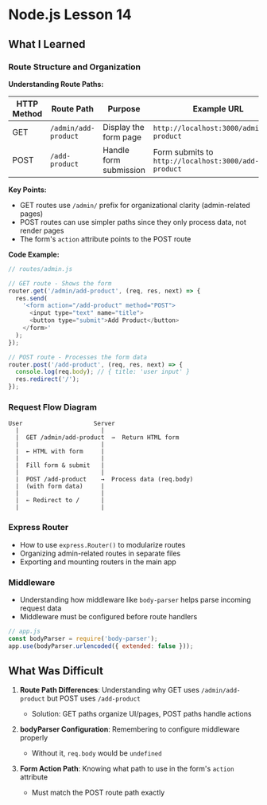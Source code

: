 # Node.js Lesson 14

## What I Learned

### Route Structure and Organization

**Understanding Route Paths:**

| HTTP Method | Route Path | Purpose | Example URL |
|------------|-----------|---------|-------------|
| GET | `/admin/add-product` | Display the form page | `http://localhost:3000/admin/add-product` |
| POST | `/add-product` | Handle form submission | Form submits to `http://localhost:3000/add-product` |

**Key Points:**
- GET routes use `/admin/` prefix for organizational clarity (admin-related pages)
- POST routes can use simpler paths since they only process data, not render pages
- The form's `action` attribute points to the POST route

**Code Example:**

```javascript
// routes/admin.js

// GET route - Shows the form
router.get('/admin/add-product', (req, res, next) => {
  res.send(
    '<form action="/add-product" method="POST">
      <input type="text" name="title">
      <button type="submit">Add Product</button>
    </form>'
  );
});

// POST route - Processes the form data
router.post('/add-product', (req, res, next) => {
  console.log(req.body); // { title: 'user input' }
  res.redirect('/');
});
```

### Request Flow Diagram

```
User                    Server
  |                       |
  |  GET /admin/add-product  →  Return HTML form
  |                       |
  |  ← HTML with form     |
  |                       |
  |  Fill form & submit   |
  |                       |
  |  POST /add-product    →  Process data (req.body)
  |  (with form data)     |
  |                       |
  |  ← Redirect to /      |
  |                       |
```

### Express Router
- How to use `express.Router()` to modularize routes
- Organizing admin-related routes in separate files
- Exporting and mounting routers in the main app

### Middleware
- Understanding how middleware like `body-parser` helps parse incoming request data
- Middleware must be configured before route handlers

```javascript
// app.js
const bodyParser = require('body-parser');
app.use(bodyParser.urlencoded({ extended: false }));
```

## What Was Difficult

1. **Route Path Differences**: Understanding why GET uses `/admin/add-product` but POST uses `/add-product`
   - Solution: GET paths organize UI/pages, POST paths handle actions

2. **bodyParser Configuration**: Remembering to configure middleware properly
   - Without it, `req.body` would be `undefined`

3. **Form Action Path**: Knowing what path to use in the form's `action` attribute
   - Must match the POST route path exactly
